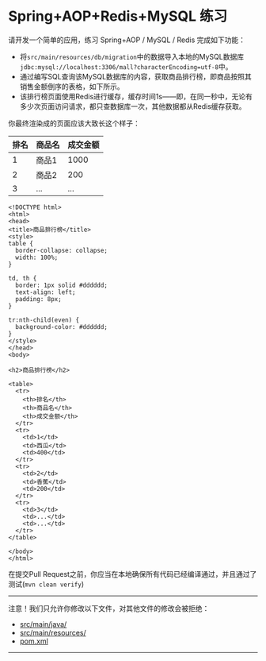 # Spring+AOP+Redis+MySQL 练习

请开发一个简单的应用，练习 Spring+AOP / MySQL / Redis 完成如下功能：

- 将`src/main/resources/db/migration`中的数据导入本地的MySQL数据库`jdbc:mysql://localhost:3306/mall?characterEncoding=utf-8`中。
- 通过编写SQL查询该MySQL数据库的内容，获取商品排行榜，即商品按照其销售金额倒序的表格，如下所示。
- 该排行榜页面使用Redis进行缓存，缓存时间1s——即，在同一秒中，无论有多少次页面访问请求，都只查数据库一次，其他数据都从Redis缓存获取。

你最终渲染成的页面应该大致长这个样子：

| 排名 | 商品名 | 成交金额 |
|------|--------|----------|
| 1    | 商品1  | 1000     |
| 2    | 商品2  | 200      |
| 3    | ...    | ...      |



```
<!DOCTYPE html>
<html>
<head>
<title>商品排行榜</title>
<style>
table {
  border-collapse: collapse;
  width: 100%;
}

td, th {
  border: 1px solid #dddddd;
  text-align: left;
  padding: 8px;
}

tr:nth-child(even) {
  background-color: #dddddd;
}
</style>
</head>
<body>

<h2>商品排行榜</h2>

<table>
  <tr>
    <th>排名</th>
    <th>商品名</th>
    <th>成交金额</th>
  </tr>
  <tr>
    <td>1</td>
    <td>西瓜</td>
    <td>400</td>
  </tr>
  <tr>
    <td>2</td>
    <td>香蕉</td>
    <td>200</td>
  </tr>
  <tr>
    <td>3</td>
    <td>...</td>
    <td>...</td>
  </tr>
</table>

</body>
</html>
```

在提交Pull Request之前，你应当在本地确保所有代码已经编译通过，并且通过了测试(`mvn clean verify`)

-----
注意！我们只允许你修改以下文件，对其他文件的修改会被拒绝：
- [src/main/java/](https://github.com/hcsp/spring-aop-redis-mysql/blob/master/src/main/java/)
- [src/main/resources/](https://github.com/hcsp/spring-aop-redis-mysql/blob/master/src/main/resources/)
- [pom.xml](https://github.com/hcsp/spring-aop-redis-mysql/blob/master/pom.xml)
-----

